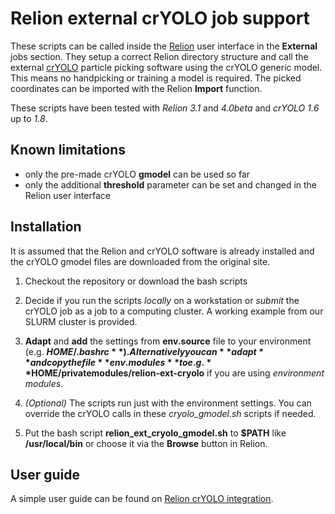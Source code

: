 # Relion external crYOLO job support

These scripts can be called inside the [Relion](https://relion.readthedocs.io) user interface in the **External** jobs section. They setup a correct Relion directory structure and call the external [crYOLO](https://cryolo.readthedocs.io) particle picking software using the crYOLO generic model. This means no handpicking or training a model is required. The picked coordinates can be imported with the Relion **Import** function.

These scripts have been tested with *Relion 3.1* and *4.0beta* and *crYOLO 1.6* up to *1.8*.

## Known limitations

 * only the pre-made crYOLO **gmodel** can be used so far
 * only the additional **threshold** parameter can be set and changed in the Relion user interface


## Installation

It is assumed that the Relion and crYOLO software is already installed and the crYOLO gmodel files are downloaded from the original site.

1. Checkout the repository or download the bash scripts

2. Decide if you run the scripts *locally* on a workstation or *submit* the crYOLO job as a job to a computing cluster. A working example from our SLURM cluster is provided. 

3. **Adapt** and **add** the settings from **env.source** file to your environment (e.g. **$HOME/.bashrc**). Alternatively you can **adapt** and copy the file **env.modules** to e.g. **$HOME/privatemodules/relion-ext-cryolo** if you are using *environment modules*.

4. *(Optional)* The scripts run just with the environment settings. You can override the crYOLO calls in these *cryolo_gmodel.sh* scripts if needed.

5. Put the bash script **relion_ext_cryolo_gmodel.sh** to **$PATH** like **/usr/local/bin** or choose it via the **Browse** button in Relion.


## User guide

A simple user guide can be found on [Relion crYOLO integration](https://confluence.desy.de/display/CCS/Relion+3.1+crYOLO+integration).



